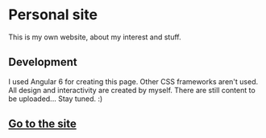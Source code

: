 # Personal site

This is my own website, about my interest and stuff.

## Development

I used Angular 6 for creating this page. Other CSS frameworks aren't used. All design and interactivity are created by myself.
There are still content to be uploaded... Stay tuned. :)

## [Go to the site]()
